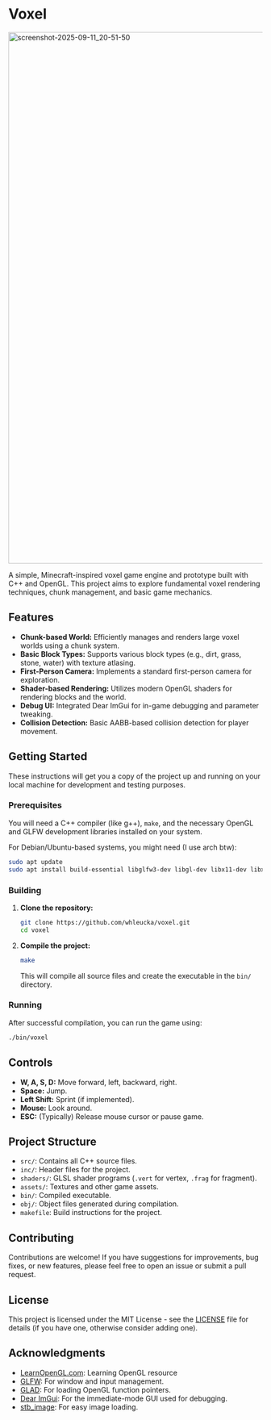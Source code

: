 # Voxel

<img width="1920" height="1054" alt="screenshot-2025-09-11_20-51-50" src="https://github.com/user-attachments/assets/bc312763-0687-4d7d-a272-d8330ba738a6" />

A simple, Minecraft-inspired voxel game engine and prototype built with C++ and OpenGL. This project aims to explore fundamental voxel rendering techniques, chunk management, and basic game mechanics.

## Features

*   **Chunk-based World:** Efficiently manages and renders large voxel worlds using a chunk system.
*   **Basic Block Types:** Supports various block types (e.g., dirt, grass, stone, water) with texture atlasing.
*   **First-Person Camera:** Implements a standard first-person camera for exploration.
*   **Shader-based Rendering:** Utilizes modern OpenGL shaders for rendering blocks and the world.
*   **Debug UI:** Integrated Dear ImGui for in-game debugging and parameter tweaking.
*   **Collision Detection:** Basic AABB-based collision detection for player movement.

## Getting Started

These instructions will get you a copy of the project up and running on your local machine for development and testing purposes.

### Prerequisites

You will need a C++ compiler (like g++), `make`, and the necessary OpenGL and GLFW development libraries installed on your system.

For Debian/Ubuntu-based systems, you might need (I use arch btw):

```bash
sudo apt update
sudo apt install build-essential libglfw3-dev libgl-dev libx11-dev libxrandr-dev libxi-dev
```

### Building

1.  **Clone the repository:**
    ```bash
    git clone https://github.com/whleucka/voxel.git
    cd voxel
    ```

2.  **Compile the project:**
    ```bash
    make
    ```
    This will compile all source files and create the executable in the `bin/` directory.

### Running

After successful compilation, you can run the game using:

```bash
./bin/voxel
```

## Controls

*   **W, A, S, D:** Move forward, left, backward, right.
*   **Space:** Jump.
*   **Left Shift:** Sprint (if implemented).
*   **Mouse:** Look around.
*   **ESC:** (Typically) Release mouse cursor or pause game.

## Project Structure

*   `src/`: Contains all C++ source files.
*   `inc/`: Header files for the project.
*   `shaders/`: GLSL shader programs (`.vert` for vertex, `.frag` for fragment).
*   `assets/`: Textures and other game assets.
*   `bin/`: Compiled executable.
*   `obj/`: Object files generated during compilation.
*   `makefile`: Build instructions for the project.

## Contributing

Contributions are welcome! If you have suggestions for improvements, bug fixes, or new features, please feel free to open an issue or submit a pull request.

## License

This project is licensed under the MIT License - see the [LICENSE](LICENSE) file for details (if you have one, otherwise consider adding one).

## Acknowledgments

*   [LearnOpenGL.com](https://learnopengl.com/): Learning OpenGL resource
*   [GLFW](https://www.glfw.org/): For window and input management.
*   [GLAD](https://glad.dav1d.de/): For loading OpenGL function pointers.
*   [Dear ImGui](https://github.com/ocornut/imgui): For the immediate-mode GUI used for debugging.
*   [stb_image](https://github.com/nothings/stb/blob/master/stb_image.h): For easy image loading.

